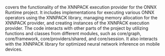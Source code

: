 covers the functionality of the XNNPACK execution provider for the ONNX Runtime project. It includes implementations for executing various ONNX operators using the XNNPACK library, managing memory allocation for the XNNPACK provider, and creating instances of the XNNPACK execution provider. The code interacts with other parts of the project by utilizing functions and classes from different modules, such as core/graph, core/framework, core/providers/shared, and core/session. It also interacts with the XNNPACK library for optimized neural network inference on mobile devices.
